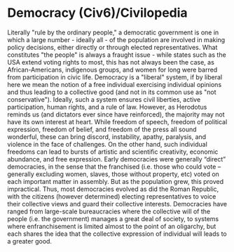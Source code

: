 # Democracy (Civ6)/Civilopedia

Literally "rule by the ordinary people," a democratic government is one in which a large number - ideally all - of the population are involved in making policy decisions, either directly or through elected representatives. What constitutes "the people" is always a fraught issue - while states such as the USA extend voting rights to most, this has not always been the case, as African-Americans, indigenous groups, and women for long were barred from participation in civic life. Democracy is a "liberal" system, if by liberal here we mean the notion of a free individual exercising individual opinions and thus leading to a collective good (and not in its common use as "not conservative"). Ideally, such a system ensures civil liberties, active participation, human rights, and a rule of law. However, as Herodotus reminds us (and dictators ever since have reinforced), the majority may not have its own interest at heart. While freedom of speech, freedom of political expression, freedom of belief, and freedom of the press all sound wonderful, these can bring discord, instability, apathy, paralysis, and violence in the face of challenges. On the other hand, such individual freedoms can lead to bursts of artistic and scientific creativity, economic abundance, and free expression.
Early democracies were generally “direct” democracies, in the sense that the franchised (i.e. those who could vote – generally excluding women, slaves, those without property, etc) voted on each important matter in assembly. But as the population grew, this proved impractical. Thus, most democracies evolved as did the Roman Republic, with the citizens (however determined) electing representatives to voice their collective views and guard their collective interests. Democracies have ranged from large-scale bureaucracies where the collective will of the people (i.e. the government) manages a great deal of society, to systems where enfranchisement is limited almost to the point of an oligarchy, but each shares the idea that the collective expression of individual will leads to a greater good.